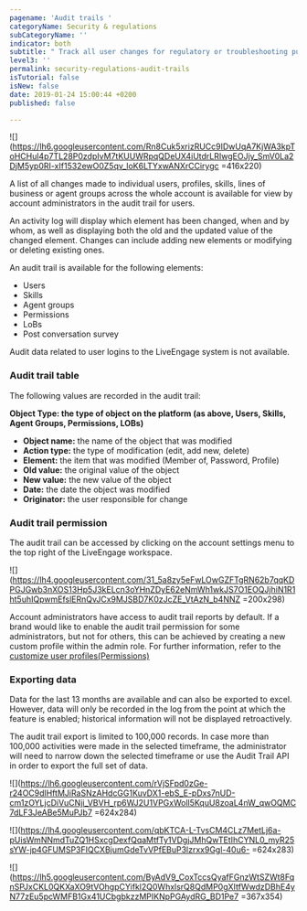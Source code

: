 ```yaml
---
pagename: 'Audit trails '
categoryName: Security & regulations
subCategoryName: ''
indicator: both
subtitle: " Track all user changes for regulatory or troubleshooting purposes"
level3: ''
permalink: security-regulations-audit-trails
isTutorial: false
isNew: false
date: 2019-01-24 15:00:44 +0200
published: false

---
```

![](https://lh6.googleusercontent.com/Rn8Cuk5xrizRUCc9IDwUqA7KjWA3kpToHCHul4p7TL28P0zdpIvM7tKUUWRpqQDeUX4iUtdrLRIwgEOJjy_SmV0La2DjM5yp0RI-xIf1532ewO0Z5qv_loK6LTYxwANXrCCirygc =416x220)

A list of all changes made to individual users, profiles, skills, lines of business or agent groups across the whole account is available for view by account administrators in the audit trail for users.

An activity log will display which element has been changed, when and by whom, as well as displaying both the old and the updated value of the changed element. Changes can include adding new elements or modifying or deleting existing ones.

An audit trail is available for the following elements:

* Users
* Skills
* Agent groups
* Permissions
* LoBs
* Post conversation survey

Audit data related to user logins to the LiveEngage system is not available.

### **Audit trail table**

The following values are recorded in the audit trail:

**Object Type: the type of object on the platform (as above, Users, Skills, Agent Groups, Permissions, LOBs)**

* **Object name:** the name of the object that was modified
* **Action type:** the type of modification (edit, add new, delete)
* **Element:** the item that was modified (Member of, Password, Profile)
* **Old value:** the original value of the object
* **New value:** the new value of the object
* **Date:** the date the object was modified
* **Originator:** the user responsible for change

### **Audit trail permission**

The audit trail can be accessed by clicking on the account settings menu to the top right of the LiveEngage workspace.

![](https://lh4.googleusercontent.com/31_5a8zy5eFwLOwGZFTgRN62b7qqKDPGJGwb3nXOS13Hp5J3kELcn3oYHnZDyE62eNmWh1wkJS7O1EOQJjhiN1R1ht5uhIQpwmEfslERnQvJCx9MJSBD7K0zJcZE_VtAzN_b4NNZ =200x298)

Account administrators have access to audit trail reports by default. If a brand would like to enable the audit trail permission for some administrators, but not for others, this can be achieved by creating a new custom profile within the admin role. For further information, refer to the [customize user profiles(Permissions)]()

### **Exporting data**

Data for the last 13 months are available and can also be exported to excel. However, data will only be recorded in the log from the point at which the feature is enabled; historical information will not be displayed retroactively.

The audit trail export is limited to 100,000 records. In case more than 100,000 activities were made in the selected timeframe, the administrator will need to narrow down the selected timeframe or use the Audit Trail API in order to export the full set of data.

![](https://lh6.googleusercontent.com/rVjSFpd0zGe-r24OC9dlHftMJiRaSNzAHdcGG1KuvDX1-ebS_E-pDxs7nUD-cm1zOYLjcDiVuCNji_VBVH_rp6WJ2U1VPGxWoll5KquU8zoaL4nW_qwOQMC7dLF3JeABe5MuPJb7 =624x284)

![](https://lh4.googleusercontent.com/qbKTCA-L-TvsCM4CLz7MetLj6a-pUisWmNNmdTuZQ1HSxcgDexfQqaMtfTy1VDgjJMhQwTEtIhCYNL0_myR25sYW-jp4GFUMSP3FIQCXBjumGdeTvVPfEBuP3lzrxx9Ggl-40u6- =624x283)

![](https://lh5.googleusercontent.com/ByAdV9_CoxTccsQyafFGnzWtSZWt8FqnSPJxCKL0QKXaXO9tVOhgpCYifkl2Q0WhxlsrQ8QdMP0gXItfWwdzDBhE4yN77zEu5pcWMFB1Gx41UCbgbkzzMPIKNpPGAydRG_BD1Pe7 =367x354)